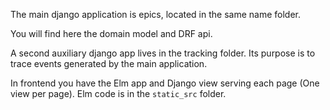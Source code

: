 The main django application is epics, located in the same name folder.

You will find here the domain model and DRF api.

A second auxiliary django app lives in the tracking folder. 
Its purpose is to trace events generated by the main application.

In frontend you have the Elm app and Django view serving each page
(One view per page). Elm code is in the `static_src` folder.
